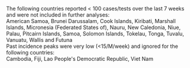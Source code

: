 The following countries reported < 100 cases/tests over the last 7 weeks and were not included in further analyses:<br>American Samoa, Brunei Darussalam, Cook Islands, Kiribati, Marshall Islands, Micronesia (Federated States of), Nauru, New Caledonia, Niue, Palau, Pitcairn Islands, Samoa, Solomon Islands, Tokelau, Tonga, Tuvalu, Vanuatu, Wallis and Futuna
<br>
Past incidence peaks were very low (<15/M/week) and ignored for the following countries:<br>Cambodia, Fiji, Lao People's Democratic Republic, Viet Nam
<br>
